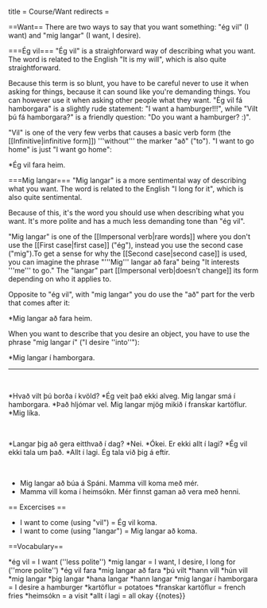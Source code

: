 title = Course/Want
redirects =
>>>>

==Want==
There are two ways to say that you want something: "ég vil" (I want) and "mig langar" (I want, I desire).

===Ég vil===
"Ég vil" is a straighforward way of describing what you want. The word is related to the English "It is my will", which is also quite straightforward.

Because this term is so blunt, you have to be careful never to use it when asking for things, because it can sound like you're demanding things. You can however use it when asking other people what they want. "Ég vil fá hamborgara" is a slightly rude statement: "I want a hamburger!!!", while "Vilt þú fá hamborgara?" is a friendly question: "Do you want a hamburger? :)".

"Vil" is one of the very few verbs that causes a basic verb form (the [[Infinitive|infinitive form]]) '''without''' the marker "að" ("to"). "I want to go home" is just "I want go home":

*Ég vil fara heim.

===Mig langar===
"Mig langar" is a more sentimental way of describing what you want. The word is related to the English "I long for it", which is also quite sentimental.

Because of this, it's the word you should use when describing what you want. It's more polite and has a much less demanding tone than "ég vil". 

"Mig langar" is one of the [[Impersonal verb|rare words]] where you don't use the [[First case|first case]] ("ég"), instead you use the second case ("mig").<ref>To get a sense for why the [[Second case|second case]] is used, you can imagine the phrase "'''Mig''' langar að fara" being "It interests '''me''' to go."</ref> The "langar" part [[Impersonal verb|doesn't change]] its form depending on who it applies to.  

Opposite to "ég vil", with "mig langar" you do use the "að" part for the verb that comes after it: 

*Mig langar að fara heim.

When you want to describe that you desire an object, you have to use the phrase "mig langar í" ("I desire ''into''"):

*Mig langar í hamborgara.

---

<br />

*Hvað vilt þú borða í kvöld?
*Ég veit það ekki alveg. Mig langar smá í hamborgara.
*Það hljómar vel. Mig langar mjög mikið í franskar kartöflur.
*Mig líka.

<br />

*Langar þig að gera eitthvað í dag?
*Nei.
*Ókei. Er ekki allt í lagi?
*Ég vil ekki tala um það.
*Allt í lagi. Ég tala við þig á eftir.

<br />

* Mig langar að búa á Spáni. Mamma vill koma með mér.
* Mamma vill koma í heimsókn. Mér finnst gaman að vera með henni.


== Excercises ==

* I want to come (using "vil") = Ég vil koma.
* I want to come (using "langar") = Mig langar að koma.

==Vocabulary==

*ég vil = I want (''less polite'')
*mig langar = I want, I desire, I long for (''more polite'')
*ég vil fara
*mig langar að fara
*þú vilt
*hann vill
*hún vill
*mig langar
*þig langar
*hana langar
*hann langar
*mig langar í hamborgara = I desire a hamburger
*kartöflur = potatoes
*franskar kartöflur = french fries
*heimsókn = a visit
*allt í lagi = all okay
{{notes}}